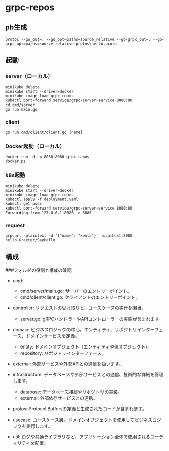 # grpc-repos

## pb生成
```
protoc --go_out=. --go_opt=paths=source_relative --go-grpc_out=. --go-grpc_opt=paths=source_relative protos\hello.proto
```

## 起動
### server（ローカル）
```
minikube delete
minikube start --driver=docker
minikube image load grpc-repos
kubectl port-forward service/grpc-server-service 8080:80
cd cmd/server
go run main.go
```

### client
```
go run cmd/client/client.go [name]
```

### Docker起動（ローカル）
```
docker run -d -p 8080:8080 grpc-repos
docker ps
```

### k8s起動
```
minikube delete
minikube start --driver=docker
minikube image load grpc-repos
kubectl apply -f deployment.yaml
kubectl get pods
kubectl port-forward service/grpc-server-service 8080:80     
Forwarding from 127.0.0.1:8080 -> 8080
```

### request
```
grpcurl -plaintext -d '{"name": "kenta"}' localhost:8080 hello.Greeter/SayHello
```


## 構成
###フォルダの役割と構成の確認
- cmd:
    - cmd/server/main.go: サーバーのエントリーポイント。
    - cmd/client/client.go: クライアントのエントリーポイント。

- controller:
リクエストの受け取りと、ユースケースの実行を担当。
    - server.go: gRPCハンドラーやAPIコントローラーの実装が含まれます。

- domain:
ビジネスロジックの中心。エンティティ、リポジトリインターフェース、ドメインサービスを定義。
    - entity: ドメインオブジェクト（エンティティや値オブジェクト）。
    - repository: リポジトリインターフェース。

- external:
外部サービスや外部APIとの通信を扱います。

- infrastructure:
データベースや外部サービスとの通信、技術的な詳細を管理します。
    - database: データベース接続やリポジトリの実装。
    - external: 外部依存サービスとの連携。

- protos:
Protocol Buffersの定義と生成されたコードが含まれます。

- usecase:
ユースケース層。ドメインオブジェクトを使用してビジネスロジックを実行します。

- util:
ログや共通ライブラリなど、アプリケーション全体で使用されるユーティリティを配置。